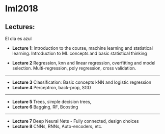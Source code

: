 # lml2018
## Lectures:

El dia es azul


- **Lecture 1**:	Introduction to the course, machine learning and statistical learning. Introduction to ML concepts and basic statistical thinking

- **Lecture 2** 	Regression, knn and linear regression, overfitting and model selection. Multi-regression, poly regression, cross validation.

---

-  **Lecture 3**	 Classification: Basic concepts
kNN and logistic regression
-  **Lecture 4** 	Perceptron, back-prop, SGD 

---

-  **Lecture 5** 	Trees, simple decision trees, 
-  **Lecture 6** 	Bagging, RF, Boosting 

---
- **Lecture 7** Deep Neural Nets - Fully connected, design choices
- **Lecture 8** CNNs, RNNs, Auto-encoders, etc.
